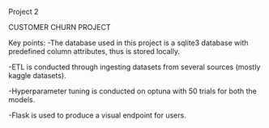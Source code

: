 Project 2

CUSTOMER CHURN PROJECT

Key points:
-The database used in this project is a sqlite3 database with predefined column attributes, 
thus is stored locally.

-ETL is conducted through ingesting datasets from several sources (mostly kaggle datasets).

-Hyperparameter tuning is conducted on optuna with 50 trials for both the models.

-Flask is used to produce a visual endpoint for users.


